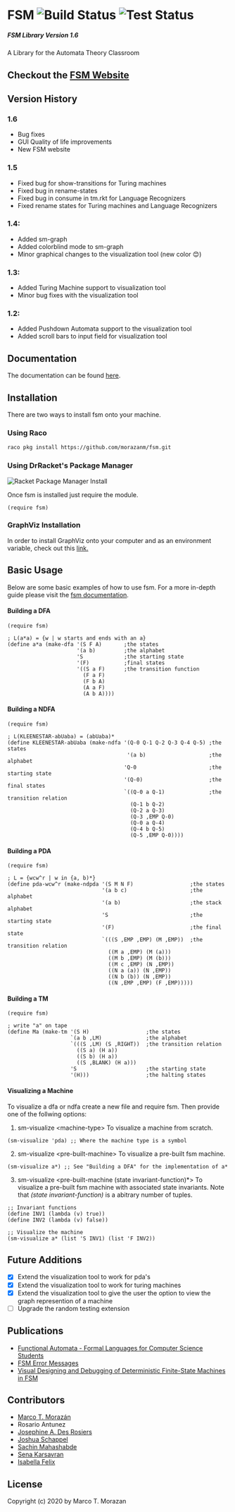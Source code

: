 # FSM   ![Build Status](https://github.com/morazanm/fsm/actions/workflows/build.yml/badge.svg) ![Test Status](https://github.com/morazanm/fsm/actions/workflows/ci.yml/badge.svg)
##### FSM Library Version 1.6
A Library for the Automata Theory Classroom


## Checkout the [FSM Website](https://morazanm.github.io/fsm/)

## Version History
### 1.6
- Bug fixes
- GUI Quality of life improvements
- New FSM website
### 1.5
- Fixed bug for show-transitions for Turing machines
- Fixed bug in rename-states
- Fixed bug in consume in tm.rkt for Language Recognizers
- Fixed rename states for Turing machines and Language Recognizers 
### 1.4: 
 - Added sm-graph 
 - Added colorblind mode to sm-graph 
 - Minor graphical changes to the visualization tool (new color :blush:)
### 1.3:
 - Added Turing Machine support to visualization tool
 - Minor bug fixes with the visualization tool
### 1.2:
 - Added Pushdown Automata support to the visualization tool
 - Added scroll bars to input field for visualization tool

## Documentation
The documentation can be found  [here](https://htmlpreview.github.io/?https://github.com/morazanm/fsm/blob/master/fsm.html).


## Installation
There are two ways to install fsm onto your machine.

### Using Raco

```bash
raco pkg install https://github.com/morazanm/fsm.git
```

### Using DrRacket's Package Manager
![Racket Package Manager Install](install.gif)


Once fsm is installed just require the module. 
```racket
(require fsm)
```

### GraphViz Installation 
In order to install GraphViz onto your computer and as an environment variable, check out this [link.](https://github.com/morazanm/fsm/tree/master/GraphViz)

## Basic Usage
Below are some basic examples of how to use fsm. For a more in-depth guide please visit the [fsm documentation](https://htmlpreview.github.io/?https://github.com/morazanm/fsm/blob/master/fsm.html).

#### Building a DFA
```racket
(require fsm)

; L(a*a) = {w | w starts and ends with an a}
(define a*a (make-dfa '(S F A)       ;the states
                      '(a b)         ;the alphabet
                      'S             ;the starting state
                      '(F)           ;final states
                      '((S a F)      ;the transition function
                        (F a F)
                        (F b A)
                        (A a F)
                        (A b A))))
```

#### Building a NDFA
```racket
(require fsm)

; L(KLEENESTAR-abUaba) = (abUaba)*
(define KLEENESTAR-abUaba (make-ndfa '(Q-0 Q-1 Q-2 Q-3 Q-4 Q-5) ;the states
                                      '(a b)                    ;the alphabet
                                     'Q-0                       ;the starting state
                                     '(Q-0)                     ;the final states
                                     `((Q-0 a Q-1)              ;the transition relation
                                       (Q-1 b Q-2)
                                       (Q-2 a Q-3)
                                       (Q-3 ,EMP Q-0)
                                       (Q-0 a Q-4)
                                       (Q-4 b Q-5)
                                       (Q-5 ,EMP Q-0))))
```
#### Building a PDA
```racket
(require fsm)

; L = {wcw^r | w in {a, b)*}
(define pda-wcw^r (make-ndpda '(S M N F)                  ;the states
                              '(a b c)                    ;the alphabet
                              '(a b)                      ;the stack alphabet
                              'S                          ;the starting state
                              '(F)                        ;the final state
                              `(((S ,EMP ,EMP) (M ,EMP))  ;the transition relation
                                ((M a ,EMP) (M (a)))
                                ((M b ,EMP) (M (b)))
                                ((M c ,EMP) (N ,EMP))
                                ((N a (a)) (N ,EMP))
                                ((N b (b)) (N ,EMP))
                                ((N ,EMP ,EMP) (F ,EMP)))))
```
#### Building a TM
```racket
(require fsm)

; write "a" on tape
(define Ma (make-tm '(S H)                  ;the states
                    `(a b ,LM)              ;the alphabet
                    `(((S ,LM) (S ,RIGHT))  ;the transition relation
                      ((S a) (H a))
                      ((S b) (H a))
                      ((S ,BLANK) (H a)))
                    'S                      ;the starting state
                    '(H)))                  ;the halting states
```


#### Visualizing a Machine 
To visualize a dfa or ndfa create a new file and require fsm. Then provide one of the follwing options:

1) sm-visualize &lt;machine-type&gt; To visualize a machine from scratch.
```racket
(sm-visualize 'pda) ;; Where the machine type is a symbol
```

2) sm-visualize &lt;pre-built-machine&gt; To visualize a pre-built fsm machine.
```racket
(sm-visualize a*) ;; See "Building a DFA" for the implementation of a*
```

3) sm-visualize &lt;pre-built-machine (state invariant-function)*&gt; To visualize a pre-built fsm machine with associated state invariants. Note that *(state invariant-function)* is a abitrary number of tuples.
```racket
;; Invariant functions
(define INV1 (lambda (v) true))
(define INV2 (lambda (v) false))

;; Visualize the machine 
(sm-visualize a* (list 'S INV1) (list 'F INV2))
```

## Future Additions
- [X] Extend the visualization tool to work for pda's
- [X] Extend the visualization tool to work for turing machines
- [X] Extend the visualization tool to give the user the option to view the graph represention of a machine
- [ ] Upgrade the random testing extension

## Publications
- [Functional Automata - Formal Languages for Computer Science Students](https://arxiv.org/abs/1412.4878)
- [FSM Error Messages](https://arxiv.org/abs/1906.11421v1)
- [Visual Designing and Debugging of Deterministic Finite-State Machines in FSM](https://arxiv.org/abs/2008.09254)

## Contributors
- [Marco T. Morazán](https://github.com/morazanm)
- Rosario Antunez
- [Josephine A. Des Rosiers](https://github.com/josdes)
- [Joshua Schappel](https://github.com/jschappel)
- [Sachin Mahashabde](https://github.com/sachinmahashabde)
- [Sena Karsavran](https://github.com/senakar)
- [Isabella Felix](https://github.com/felixisa)

## License
Copyright (c) 2020 by Marco T. Morazan
